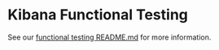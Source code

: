 # Kibana Functional Testing

See our [functional testing README.md](https://github.com/elastic/kibana/blob/master/x-pack/README.md#running-functional-tests) for more information.
